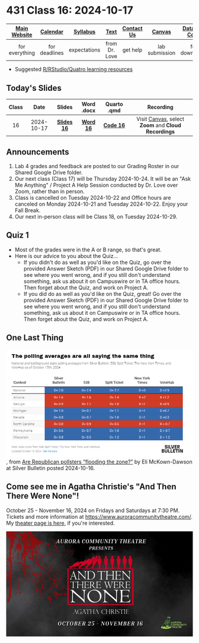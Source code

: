 # 431 Class 16: 2024-10-17

[Main Website](https://thomaselove.github.io/431-2024/) | [Calendar](https://thomaselove.github.io/431-2024/calendar.html) | [Syllabus](https://thomaselove.github.io/431-syllabus-2024/) | [Text](https://thomaselove.github.io/431-book/) | [Contact Us](https://thomaselove.github.io/431-2024/contact.html) | [Canvas](https://canvas.case.edu) | [Data and Code](https://github.com/THOMASELOVE/431-data)
:-----------: | :--------------: | :----------: | :---------: | :-------------: | :-----------: | :------------:
for everything | for deadlines | expectations | from Dr. Love | get help | lab submission | for downloads

- Suggested [R/RStudio/Quatro learning resources](https://thomaselove.github.io/431-2024/resources.html)

## Today's Slides

Class | Date | Slides | Word .docx | Quarto .qmd | Recording
:---: | :--------: | :------: | :------: | :------: | :-------------:
16 | 2024-10-17 | **[Slides 16](https://thomaselove.github.io/431-slides-2024/class16.html)** | **[Word 16](https://thomaselove.github.io/431-slides-2024/class16w.docx)** | **[Code 16](https://github.com/THOMASELOVE/431-slides-2024/blob/main/class16.qmd)** | Visit [Canvas](https://canvas.case.edu/), select **Zoom** and **Cloud Recordings**

## Announcements

1. Lab 4 grades and feedback are posted to our Grading Roster in our Shared Google Drive folder.
2. Our next class (Class 17) will be Thursday 2024-10-24. It will be an "Ask Me Anything" / Project A Help Session conducted by Dr. Love over Zoom, rather than in person.
3. Class is cancelled on Tuesday 2024-10-22 and Office hours are canceled on Monday 2024-10-21 and Tuesday 2024-10-22. Enjoy your Fall Break.
4. Our next in-person class will be Class 18, on Tuesday 2024-10-29.

## Quiz 1 

- Most of the grades were in the A or B range, so that's great.
- Here is our advice to you about the Quiz...
    - If you didn't do as well as you'd like on the Quiz, go over the provided Answer Sketch (PDF) in our Shared Google Drive folder to see where you went wrong, and if you still don't understand something, ask us about it on Campuswire or in TA office hours. Then forget about the Quiz, and work on Project A.
    - If you did do as well as you'd like on the Quiz, great! Go over the provided Answer Sketch (PDF) in our Shared Google Drive folder to see where you went wrong, and if you still don't understand something, ask us about it on Campuswire or in TA office hours. Then forget about the Quiz, and work on Project A.


## One Last Thing

![](silver_2024-10-15.png), from [Are Republican pollsters “flooding the zone?”](https://www.natesilver.net/p/are-republican-pollsters-flooding) by Eli McKown-Dawson at Silver Bulletin posted 2024-10-16.

## Come see me in Agatha Christie's "And Then There Were None"!

October 25 - November 16, 2024 on Fridays and Saturdays at 7:30 PM. Tickets and more information at <https://www.auroracommunitytheatre.com/>. My [theater page is here](https://github.com/THOMASELOVE/theater), if you're interested.

![](attwn.jpg)
